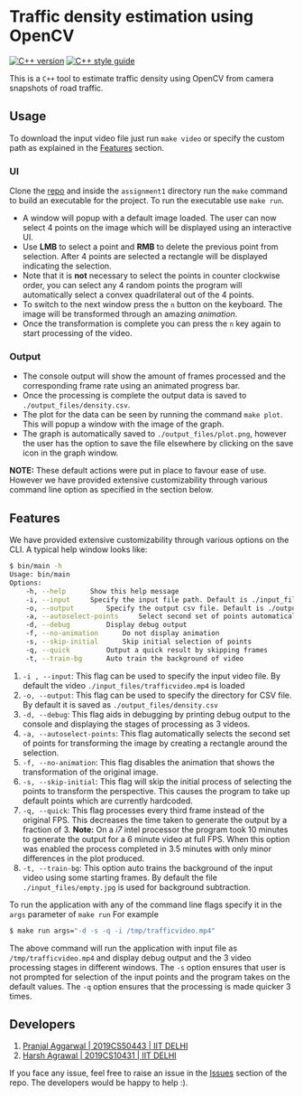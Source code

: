 # Traffic density estimation using OpenCV
[![C++ version][c++-image]][c++-wiki]
[![C++ style guide][gts-image]][gts-url]


This is a `C++` tool to estimate traffic density using OpenCV from camera snapshots of road traffic.

## Usage

To download the input video file just run `make video` or specify the custom path as explained in the [Features](#features) section.
### UI
Clone the [repo](https://github.com/Pranjal2041/COP290) and inside the `assignment1` directory run the `make` command to build an executable for the project. To run the executable use `make run`.
- A window will popup with a default image loaded. The user can now select 4 points on the image which will be displayed using an interactive UI. 
- Use **LMB** to select a point and **RMB** to delete the previous point from selection. After 4 points are selected a rectangle will be displayed indicating the selection. 
- Note that it is **not** necessary to select the points in counter clockwise order, you can select any 4 random points the program will automatically select a convex quadrilateral out of the 4 points.
- To switch to the next window press the `n` button on the keyboard. The image will be transformed through an amazing *animation*. 
- Once the transformation is complete you can press the `n` key again to start processing of the video.

### Output
- The console output will show the amount of frames processed and the corresponding frame rate using an animated progress bar.
- Once the processing is complete the output data is saved to `./output_files/density.csv`. 
- The plot for the data can be seen by running the command `make plot`. This will popup a window with the image of the graph.
- The graph is automatically saved to `./output_files/plot.png`, however the user has the option to save the file elsewhere by clicking on the save icon in the graph window.

**NOTE:** These default actions were put in place to favour ease of use. However we have provided extensive customizability through various command line option as specified in the section below.

## <a id="features">Features</a>

We have provided extensive customizability through various options on the CLI. A typical help window looks like:

```bash
$ bin/main -h
Usage: bin/main
Options:
	-h, --help		Show this help message
	-i, --input		Specify the input file path. Default is ./input_files/trafficvideo.mp4
	-o, --output		Specify the output csv file. Default is ./output_files/density.csv
	-a, --autoselect-points 	Select second set of points automatically
	-d, --debug 		Display debug output
	-f, --no-animation 		Do not display animation
	-s, --skip-initial 		Skip initial selection of points
	-q, --quick 		Output a quick result by skipping frames
	-t, --train-bg 		Auto train the background of video


```

1. `-i , --input`: This flag can be used to specify the input video file. By default the video `./input_files/trafficvideo.mp4` is loaded
2. `-o, --output`: This flag can be used to specify the directory for CSV file. By default it is saved as  `./output_files/density.csv`
3. `-d, --debug`: This flag aids in debugging by printing debug output to the console and displaying the stages of processing as 3 videos.
4. `-a, --autoselect-points`: This flag automatically selects the second set of points for transforming the image by creating a rectangle around the selection.
5. `-f, --no-animation`: This flag disables the animation that shows the transformation of the original image.
6. `-s, --skip-initial`: This flag will skip the initial process of selecting the points to transform the perspective. This causes the program to take up default points which are currently hardcoded.
7. `-q, --quick`: This flag processes every third frame instead of the original FPS. This decreases the time taken to generate the output by a fraction of 3. **Note:** On a *i7* intel processor the program took 10 minutes to generate the output for a 6 minute video at full FPS. When this option was enabled the process completed in 3.5 minutes with only minor differences in the plot produced.
8. `-t, --train-bg`: This option auto trains the background of the input video using some starting frames. By default the file `./input_files/empty.jpg` is used for background subtraction.

To run the application with any of the command line flags specify it in the `args` parameter of `make run`
For example 
```bash
$ make run args="-d -s -q -i /tmp/trafficvideo.mp4"
```
The above command will run the application with input file as `/tmp/trafficvideo.mp4` and display debug output and the 3 video processing stages in different windows. The `-s` option ensures that user is not prompted for selection of the input points and the program takes on the default values. The `-q` option ensures that the processing is made quicker 3 times.

## Developers

1. [Pranjal Aggarwal | 2019CS50443 | IIT DELHI](http://github.com/pranjal2041/)
2. [Harsh Agrawal | 2019CS10431 | IIT DELHI](http://github.com/Harsh14901/)

If you face any issue, feel free to raise an issue in the [Issues](https://github.com/Pranjal2041/COP290/issues) section of the repo. The developers would be happy to help :).

[gts-image]: https://img.shields.io/badge/code%20style-google-blueviolet.svg
[gts-url]: https://google.github.io/styleguide/cppguide.html
[c++-image]: https://img.shields.io/badge/c%2B%2B-17-blue
[c++-wiki]: https://en.wikipedia.org/wiki/C%2B%2B17

